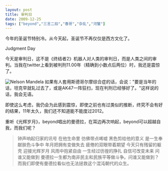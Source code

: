 ```yaml
---
layout: post
title: 审判日
date: 2009-12-25
tags: ["beyond","三言二拍","春哥","杂乱","河蟹"]
---
```


今年的圣诞节特别冷。从今天起，圣诞节不再仅仅是西方文化了。

Judgment Day

今天是审判日，这不是《终结者2》机器人对人类的审判日，而是人类之间的审判。当我在twitter上看到被判刑11.00年（精确到小数点后两位）时，我还是震惊了。

<!--more-->

![Nelson Mandela](4211682827_d5f5ed4954_o.gif)
如果有人套用斯德哥尔摩综合症的话，会说："要是当年的话，坦克早就轧过去了，或是AK47一阵狂扫，现在判刑已经够好了。"这样说的话，我会无语。

即使这么考虑，我仍会为此感到震惊，即使之前也有过类似的推断，终究不会有好的结果，11年太久，我们还不知道能不能度过2012。

重听《光辉岁月》，beyond唱出的曼德拉，在耳边再次响起，beyond可以超越自我，而我们呢？
> 钟声响起归家的讯号
> 在他生命里
> 彷佛带点唏嘘
> 黑色剪给他的意义
> 是一生奉献肤色斗争中
> 年月把拥有变做失去
> 疲倦的双眼带着期望
> 今天只有残留的躯壳
> 迎接光辉岁月
> 风雨中抱紧自由
> 一生经过彷徨的挣扎
> 自信可改变未来
> 问谁又能做到
曼德拉一生都为南非民主和民族平等做斗争。问谁又能做到？而我们即使有曼德拉看似也无法拯救这个混沌朝代的众生。